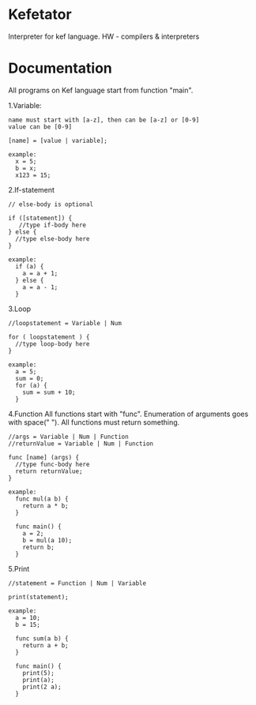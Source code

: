 # Kefetator
Interpreter for kef language. HW - compilers &amp; interpreters

# Documentation
All programs on Kef language start from function "main".


1.Variable:
    
    name must start with [a-z], then can be [a-z] or [0-9]
    value can be [0-9]
    
    [name] = [value | variable];
    
    example:
      x = 5;
      b = x;
      x123 = 15;

2.If-statement
    
 
    // else-body is optional
    
    if ([statement]) {
       //type if-body here
    } else {
      //type else-body here
    } 
    
    example:
      if (a) {
        a = a + 1;
      } else {
        a = a - 1;
      }
    
3.Loop

    //loopstatement = Variable | Num
    
    for ( loopstatement ) {
      //type loop-body here
    }
    
    example:
      a = 5;
      sum = 0;
      for (a) {
        sum = sum + 10;
      }

4.Function
All functions start with "func". Enumeration of arguments goes with space(" "). All functions must return something. 
    
    //args = Variable | Num | Function
    //returnValue = Variable | Num | Function
    
    func [name] (args) {
      //type func-body here
      return returnValue;
    }
    
    example:
      func mul(a b) {
        return a * b;
      }
      
      func main() {
        a = 2;
        b = mul(a 10);
        return b;
      }
 
 
5.Print

    //statement = Function | Num | Variable

    print(statement);
    
    example:
      a = 10;
      b = 15;
      
      func sum(a b) {
        return a + b;
      }
    
      func main() {
        print(5);
        print(a);
        print(2 a);
      }
      



